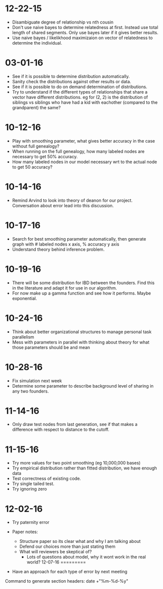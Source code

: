 12-22-15
========
* Disambiguate degree of relationship vs nth cousin
* Don't use naive bayes to determine relatedness at first. Instead use total length of shared segments. Only use bayes later if it gives better results.
* Use naive bayes / likelikhood maximizaion on vector of relatedness to determine the individual.

03-01-16
========

* See if it is possible to determine distribution automatically.
* Sanity check the distributions against other results or data.
* See if it is possible to do on demand determination of distributions.
* Try to understand if the different types of relationships that share a vector have different distributions. eg for (2, 2) is the distribution of siblings vs siblings who have had a kid with eachother (compared to the grandparent) the same?

10-12-16
========

* Play with smoothing parameter, what gives better accuracy in the case without full genealogy?
* When running on the full genealogy, how many labeled nodes are necessary to get 50% accuracy.
* How many labeled nodes in our model necessary wrt to the actual node to get 50 accuracy?

10-14-16
========

* Remind Arvind to look into theory of deanon for our project. Conversation about error lead into this discussion.

10-17-16
========

* Search for best smoothing parameter automatically, then generate graph with # labeled nodes x axis, % accuracy y axis
* Understand theory behind inference problem.

10-19-16
========

* There will be some distribution for IBD between the founders. Find this in the literature and adapt it for use in our algorithm.
* For now make up a gamma function and see how it performs. Maybe exponential.

10-24-16
========

* Think about better organizational structures to manage personal task parallelism
* Mess with parameters in parallel with thinking about theory for what those parameters should be and mean

10-28-16
=========

* Fix simulation next week
* Determine some parameter to describe background level of sharing in any two founders.

11-14-16
========

* Only draw test nodes from last generation, see if that makes a difference with respect to distance to the cutoff.

11-15-16
========

* Try more values for two point smoothing (eg 10,000,000 bases)
* Try empirical distribution rather than fitted distribution, we have enough data
* Test correctness of existing code.
* Try single tailed test.
* Try ignoring zero

12-02-16
========

* Try paternity error
* Paper notes:
     * Structure paper so its clear what and why I am talking about
     * Defend our choices more than just stating them
     * What will reviewers be skeptical of?
         * Lots of questions about model, why it wont work in the real world?
12-07-16
=========

* Have an approach for each type of error by next meeting

Command to generate section headers:
date +"%m-%d-%y"
